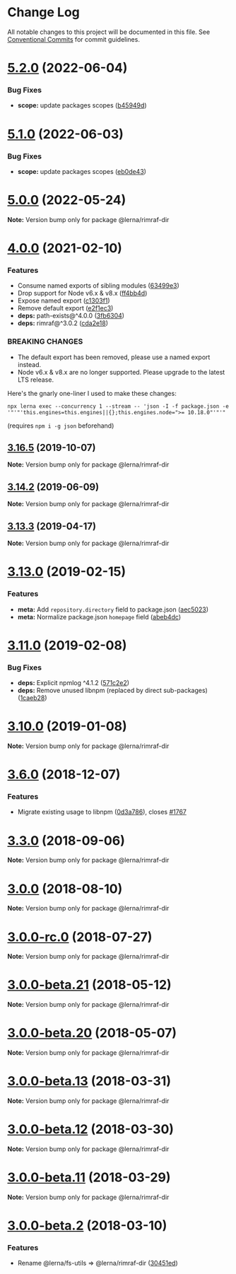 # Change Log

All notable changes to this project will be documented in this file.
See [Conventional Commits](https://conventionalcommits.org) for commit guidelines.

# [5.2.0](https://github.com/lerna/lerna/compare/v5.0.0...v5.2.0) (2022-06-04)


### Bug Fixes

* **scope:** update packages scopes ([b45949d](https://github.com/lerna/lerna/commit/b45949db380ad0d1e201d95b199bc33248f4794e))





# [5.1.0](https://github.com/lerna/lerna/compare/v5.0.0...v5.1.0) (2022-06-03)


### Bug Fixes

* **scope:** update packages scopes ([eb0de43](https://github.com/lerna/lerna/commit/eb0de43bd84b51c89611375cef841d189c74335c))





# [5.0.0](https://github.com/lerna/lerna/compare/v4.0.0...v5.0.0) (2022-05-24)

**Note:** Version bump only for package @lerna/rimraf-dir





# [4.0.0](https://github.com/lerna/lerna/compare/v3.22.1...v4.0.0) (2021-02-10)


### Features

* Consume named exports of sibling modules ([63499e3](https://github.com/lerna/lerna/commit/63499e33652bc78fe23751875d74017e2f16a689))
* Drop support for Node v6.x & v8.x ([ff4bb4d](https://github.com/lerna/lerna/commit/ff4bb4da215555e3bb136f5af09b5cbc631e57bb))
* Expose named export ([c1303f1](https://github.com/lerna/lerna/commit/c1303f13adc4cf15f96ff25889b52149f8224c0e))
* Remove default export ([e2f1ec3](https://github.com/lerna/lerna/commit/e2f1ec3dd049d2a89880029908a2aa7c66f15082))
* **deps:** path-exists@^4.0.0 ([3fb6304](https://github.com/lerna/lerna/commit/3fb6304a31b4c92cf7eac6f7ab4fc725a22dc68f))
* **deps:** rimraf@^3.0.2 ([cda2e18](https://github.com/lerna/lerna/commit/cda2e1838ea75eb668249b7a61d6a2828061b188))


### BREAKING CHANGES

* The default export has been removed, please use a named export instead.
* Node v6.x & v8.x are no longer supported. Please upgrade to the latest LTS release.

Here's the gnarly one-liner I used to make these changes:
```
npx lerna exec --concurrency 1 --stream -- 'json -I -f package.json -e '"'"'this.engines=this.engines||{};this.engines.node=">= 10.18.0"'"'"
```
(requires `npm i -g json` beforehand)





## [3.16.5](https://github.com/lerna/lerna/compare/v3.16.4...v3.16.5) (2019-10-07)

**Note:** Version bump only for package @lerna/rimraf-dir





## [3.14.2](https://github.com/lerna/lerna/compare/v3.14.1...v3.14.2) (2019-06-09)

**Note:** Version bump only for package @lerna/rimraf-dir





## [3.13.3](https://github.com/lerna/lerna/compare/v3.13.2...v3.13.3) (2019-04-17)

**Note:** Version bump only for package @lerna/rimraf-dir





# [3.13.0](https://github.com/lerna/lerna/compare/v3.12.1...v3.13.0) (2019-02-15)


### Features

* **meta:** Add `repository.directory` field to package.json ([aec5023](https://github.com/lerna/lerna/commit/aec5023))
* **meta:** Normalize package.json `homepage` field ([abeb4dc](https://github.com/lerna/lerna/commit/abeb4dc))





# [3.11.0](https://github.com/lerna/lerna/compare/v3.10.8...v3.11.0) (2019-02-08)


### Bug Fixes

* **deps:** Explicit npmlog ^4.1.2 ([571c2e2](https://github.com/lerna/lerna/commit/571c2e2))
* **deps:** Remove unused libnpm (replaced by direct sub-packages) ([1caeb28](https://github.com/lerna/lerna/commit/1caeb28))





# [3.10.0](https://github.com/lerna/lerna/compare/v3.9.1...v3.10.0) (2019-01-08)

**Note:** Version bump only for package @lerna/rimraf-dir





# [3.6.0](https://github.com/lerna/lerna/compare/v3.5.1...v3.6.0) (2018-12-07)


### Features

* Migrate existing usage to libnpm ([0d3a786](https://github.com/lerna/lerna/commit/0d3a786)), closes [#1767](https://github.com/lerna/lerna/issues/1767)





<a name="3.3.0"></a>
# [3.3.0](https://github.com/lerna/lerna/compare/v3.2.1...v3.3.0) (2018-09-06)

**Note:** Version bump only for package @lerna/rimraf-dir





<a name="3.0.0"></a>
# [3.0.0](https://github.com/lerna/lerna/compare/v3.0.0-rc.0...v3.0.0) (2018-08-10)

**Note:** Version bump only for package @lerna/rimraf-dir





<a name="3.0.0-rc.0"></a>
# [3.0.0-rc.0](https://github.com/lerna/lerna/compare/v3.0.0-beta.21...v3.0.0-rc.0) (2018-07-27)

**Note:** Version bump only for package @lerna/rimraf-dir





<a name="3.0.0-beta.21"></a>
# [3.0.0-beta.21](https://github.com/lerna/lerna/compare/v3.0.0-beta.20...v3.0.0-beta.21) (2018-05-12)

**Note:** Version bump only for package @lerna/rimraf-dir





<a name="3.0.0-beta.20"></a>
# [3.0.0-beta.20](https://github.com/lerna/lerna/compare/v3.0.0-beta.19...v3.0.0-beta.20) (2018-05-07)

**Note:** Version bump only for package @lerna/rimraf-dir





<a name="3.0.0-beta.13"></a>
# [3.0.0-beta.13](https://github.com/lerna/lerna/compare/v3.0.0-beta.12...v3.0.0-beta.13) (2018-03-31)

**Note:** Version bump only for package @lerna/rimraf-dir





<a name="3.0.0-beta.12"></a>
# [3.0.0-beta.12](https://github.com/lerna/lerna/compare/v3.0.0-beta.11...v3.0.0-beta.12) (2018-03-30)

**Note:** Version bump only for package @lerna/rimraf-dir





<a name="3.0.0-beta.11"></a>
# [3.0.0-beta.11](https://github.com/lerna/lerna/compare/v3.0.0-beta.10...v3.0.0-beta.11) (2018-03-29)

**Note:** Version bump only for package @lerna/rimraf-dir





<a name="3.0.0-beta.2"></a>
# [3.0.0-beta.2](https://github.com/lerna/lerna/compare/v3.0.0-beta.1...v3.0.0-beta.2) (2018-03-10)


### Features

* Rename @lerna/fs-utils => @lerna/rimraf-dir ([30451ed](https://github.com/lerna/lerna/commit/30451ed))
